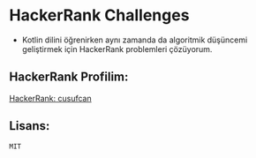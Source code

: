 # HackerRank Challenges

+ Kotlin dilini öğrenirken aynı zamanda da algoritmik düşüncemi geliştirmek için HackerRank problemleri çözüyorum.

## HackerRank Profilim:

<a href = "https://www.hackerrank.com/profile/cusufcan">HackerRank: cusufcan</a>

## Lisans:

    MIT
